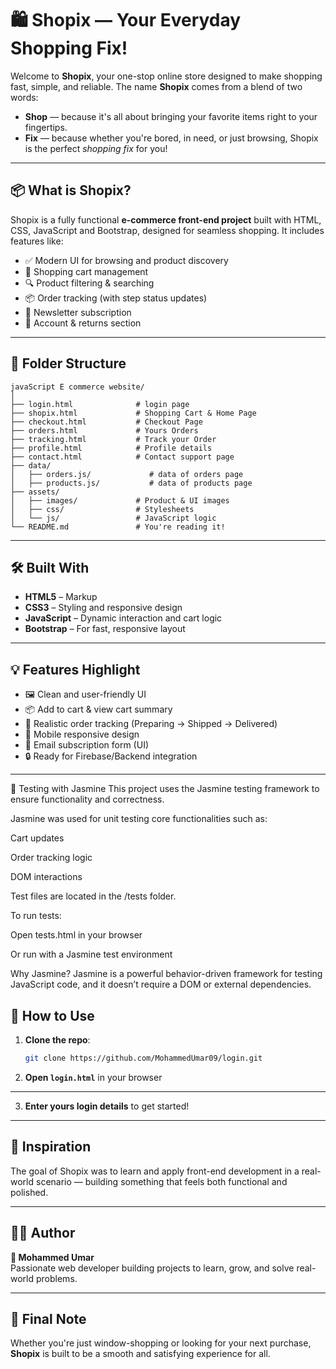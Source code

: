 # 🛍️ Shopix — Your Everyday Shopping Fix!

Welcome to **Shopix**, your one-stop online store designed to make shopping fast, simple, and reliable. The name **Shopix** comes from a blend of two words:

- **Shop** — because it's all about bringing your favorite items right to your fingertips.
- **Fix** — because whether you're bored, in need, or just browsing, Shopix is the perfect *shopping fix* for you!

---

## 📦 What is Shopix?

Shopix is a fully functional **e-commerce front-end project** built with HTML, CSS, JavaScript and Bootstrap, designed for seamless shopping. It includes features like:

- ✅ Modern UI for browsing and product discovery  
- 🛒 Shopping cart management  
- 🔍 Product filtering & searching  
- 📦 Order tracking (with step status updates)  
- 📨 Newsletter subscription  
- 👤 Account & returns section

---

## 📂 Folder Structure

```
javaScript E commerce website/
│
├── login.html              # login page
├── shopix.html             # Shopping Cart & Home Page
├── checkout.html           # Checkout Page
├── orders.html             # Yours Orders
├── tracking.html           # Track your Order
├── profile.html            # Profile details
├── contact.html            # Contact support page
├── data/
│   ├── orders.js/             # data of orders page
│   ├── products.js/           # data of products page
├── assets/
│   ├── images/             # Product & UI images
│   ├── css/                # Stylesheets
│   └── js/                 # JavaScript logic
└── README.md               # You're reading it!
```

---

## 🛠️ Built With

- **HTML5** – Markup
- **CSS3** – Styling and responsive design
- **JavaScript** – Dynamic interaction and cart logic
- **Bootstrap**  – For fast, responsive layout

---

## 💡 Features Highlight

- 🖼️ Clean and user-friendly UI  
- 📦 Add to cart & view cart summary  
- 🚚 Realistic order tracking (Preparing → Shipped → Delivered)  
- 📱 Mobile responsive design  
- 📧 Email subscription form (UI)  
- 🔒 Ready for Firebase/Backend integration

---

🧪 Testing with Jasmine
This project uses the Jasmine testing framework to ensure functionality and correctness.

Jasmine was used for unit testing core functionalities such as:

Cart updates

Order tracking logic

DOM interactions

Test files are located in the /tests folder.

To run tests:

Open tests.html in your browser

Or run with a Jasmine test environment

Why Jasmine?
Jasmine is a powerful behavior-driven framework for testing JavaScript code, and it doesn’t require a DOM or external dependencies.

## 🔧 How to Use

1. **Clone the repo**:
   ```bash
   git clone https://github.com/MohammedUmar09/login.git
   ```

2. **Open `login.html`** in your browser

---

3. **Enter yours login details** to get started!

---

## 💬 Inspiration

The goal of Shopix was to learn and apply front-end development in a real-world scenario — building something that feels both functional and polished.

---

## 🙋‍♂️ Author

**👤 Mohammed Umar**  
Passionate web developer building projects to learn, grow, and solve real-world problems.

---

## 📌 Final Note

Whether you're just window-shopping or looking for your next purchase, **Shopix** is built to be a smooth and satisfying experience for all.

